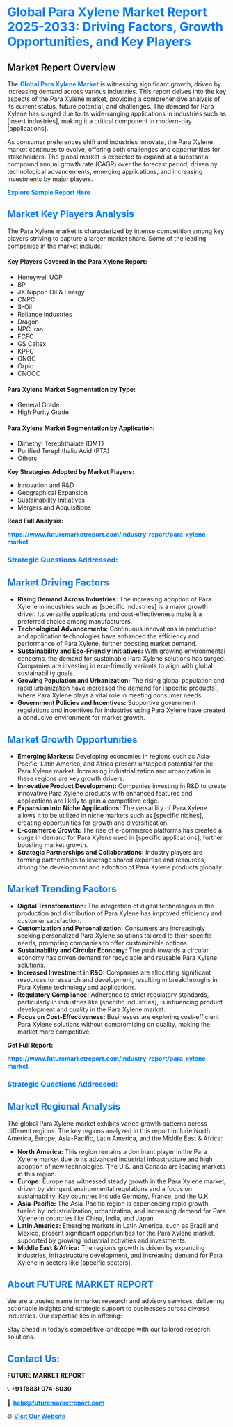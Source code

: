 <h1 style="color: #007BFF;">Global Para Xylene Market Report 2025-2033: Driving Factors, Growth Opportunities, and Key Players</h1>

<section id="overview">
<h2>Market Report Overview</h2>
<p>The <a href="https://www.futuremarketreport.com/industry-report/para-xylene-market" style="color: #007BFF; text-decoration: none;"><strong>Global Para Xylene Market</strong></a> is witnessing significant growth, driven by increasing demand across various industries. This report delves into the key aspects of the Para Xylene market, providing a comprehensive analysis of its current status, future potential, and challenges. The demand for Para Xylene has surged due to its wide-ranging applications in industries such as [insert industries], making it a critical component in modern-day [applications].</p>
<p>As consumer preferences shift and industries innovate, the Para Xylene market continues to evolve, offering both challenges and opportunities for stakeholders. The global market is expected to expand at a substantial compound annual growth rate (CAGR) over the forecast period, driven by technological advancements, emerging applications, and increasing investments by major players.</p>
</section>

<section id="overview">
<p><a href="https://www.futuremarketreport.com/request-sample/reportId=42053" style="color: #007BFF; text-decoration: none;"><strong>Explore Sample Report Here</strong></a></p>
</section>

<section id="key-players">
<h2 style="color: #007BFF;">Market Key Players Analysis</h2>
<p>The Para Xylene market is characterized by intense competition among key players striving to capture a larger market share. Some of the leading companies in the market include:</p>
<h4>Key Players Covered in the Para Xylene Report:</h4>
<ul><li>Honeywell UOP</li><li>BP</li><li>JX Nippon Oil &amp; Energy</li><li>CNPC</li><li>S-Oil</li><li>Reliance Industries</li><li>Dragon</li><li>NPC Iran</li><li>FCFC</li><li>GS Caltex</li><li>KPPC</li><li>ONGC</li><li>Orpic</li><li>CNOOC</li></ul>
<h4>Para Xylene Market Segmentation by Type:</h4>
<ul><li>General Grade</li><li>High Purity Grade</li></ul>

<h4>Para Xylene Market Segmentation by Application:</h4>
<ul><li>Dimethyl Terephthalate (DMT)</li><li>Purified Terephthalic Acid (PTA)</li><li>Others</li></ul>
<p><strong>Key Strategies Adopted by Market Players:</strong></p>
<ul>
<li>Innovation and R&D</li>
<li>Geographical Expansion</li>
<li>Sustainability Initiatives</li>
<li>Mergers and Acquisitions</li>
</ul>
</section>

<section>
<p><strong>Read Full Analysis: </strong></p><a href="https://www.futuremarketreport.com/industry-report/para-xylene-market" style="color: #007BFF; text-decoration: none;"><strong>https://www.futuremarketreport.com/industry-report/para-xylene-market</strong></a>
<h3 style="color: #007BFF;">Strategic Questions Addressed:</h3>
</section>

<section id="driving-factors">
<h2 style="color: #007BFF;">Market Driving Factors</h2>
<ul>
<li><strong>Rising Demand Across Industries:</strong> The increasing adoption of Para Xylene in industries such as [specific industries] is a major growth driver. Its versatile applications and cost-effectiveness make it a preferred choice among manufacturers.</li>
<li><strong>Technological Advancements:</strong> Continuous innovations in production and application technologies have enhanced the efficiency and performance of Para Xylene, further boosting market demand.</li>
<li><strong>Sustainability and Eco-Friendly Initiatives:</strong> With growing environmental concerns, the demand for sustainable Para Xylene solutions has surged. Companies are investing in eco-friendly variants to align with global sustainability goals.</li>
<li><strong>Growing Population and Urbanization:</strong> The rising global population and rapid urbanization have increased the demand for [specific products], where Para Xylene plays a vital role in meeting consumer needs.</li>
<li><strong>Government Policies and Incentives:</strong> Supportive government regulations and incentives for industries using Para Xylene have created a conducive environment for market growth.</li>
</ul>
</section>

<section id="growth-opportunities">
<h2 style="color: #007BFF;">Market Growth Opportunities</h2>
<ul>
<li><strong>Emerging Markets:</strong> Developing economies in regions such as Asia-Pacific, Latin America, and Africa present untapped potential for the Para Xylene market. Increasing industrialization and urbanization in these regions are key growth drivers.</li>
<li><strong>Innovative Product Development:</strong> Companies investing in R&D to create innovative Para Xylene products with enhanced features and applications are likely to gain a competitive edge.</li>
<li><strong>Expansion into Niche Applications:</strong> The versatility of Para Xylene allows it to be utilized in niche markets such as [specific niches], creating opportunities for growth and diversification.</li>
<li><strong>E-commerce Growth:</strong> The rise of e-commerce platforms has created a surge in demand for Para Xylene used in [specific applications], further boosting market growth.</li>
<li><strong>Strategic Partnerships and Collaborations:</strong> Industry players are forming partnerships to leverage shared expertise and resources, driving the development and adoption of Para Xylene products globally.</li>
</ul>
</section>

<section id="trending-factors">
<h2 style="color: #007BFF;">Market Trending Factors</h2>
<ul>
<li><strong>Digital Transformation:</strong> The integration of digital technologies in the production and distribution of Para Xylene has improved efficiency and customer satisfaction.</li>
<li><strong>Customization and Personalization:</strong> Consumers are increasingly seeking personalized Para Xylene solutions tailored to their specific needs, prompting companies to offer customizable options.</li>
<li><strong>Sustainability and Circular Economy:</strong> The push towards a circular economy has driven demand for recyclable and reusable Para Xylene solutions.</li>
<li><strong>Increased Investment in R&D:</strong> Companies are allocating significant resources to research and development, resulting in breakthroughs in Para Xylene technology and applications.</li>
<li><strong>Regulatory Compliance:</strong> Adherence to strict regulatory standards, particularly in industries like [specific industries], is influencing product development and quality in the Para Xylene market.</li>
<li><strong>Focus on Cost-Effectiveness:</strong> Businesses are exploring cost-efficient Para Xylene solutions without compromising on quality, making the market more competitive.</li>
</ul>
</section>

<section>
<p><strong>Get Full Report: </strong></p><a href="https://www.futuremarketreport.com/industry-report/para-xylene-market" style="color: #007BFF; text-decoration: none;"><strong>https://www.futuremarketreport.com/industry-report/para-xylene-market</strong></a>
<h3 style="color: #007BFF;">Strategic Questions Addressed:</h3>
</section>


<section id="regional-analysis">
<h2 style="color: #007BFF;">Market Regional Analysis</h2>
<p>The global Para Xylene market exhibits varied growth patterns across different regions. The key regions analyzed in this report include North America, Europe, Asia-Pacific, Latin America, and the Middle East & Africa:</p>
<ul>
<li><strong>North America:</strong> This region remains a dominant player in the Para Xylene market due to its advanced industrial infrastructure and high adoption of new technologies. The U.S. and Canada are leading markets in this region.</li>
<li><strong>Europe:</strong> Europe has witnessed steady growth in the Para Xylene market, driven by stringent environmental regulations and a focus on sustainability. Key countries include Germany, France, and the U.K.</li>
<li><strong>Asia-Pacific:</strong> The Asia-Pacific region is experiencing rapid growth, fueled by industrialization, urbanization, and increasing demand for Para Xylene in countries like China, India, and Japan.</li>
<li><strong>Latin America:</strong> Emerging markets in Latin America, such as Brazil and Mexico, present significant opportunities for the Para Xylene market, supported by growing industrial activities and investments.</li>
<li><strong>Middle East & Africa:</strong> The region’s growth is driven by expanding industries, infrastructure development, and increasing demand for Para Xylene in sectors like [specific sectors].</li>
</ul>
</section>

<footer>
<h2 style="color: #007BFF;">About FUTURE MARKET REPORT</h2>
<p>We are a trusted name in market research and advisory services, delivering actionable insights and strategic support to businesses across diverse industries. Our expertise lies in offering:</p>

<p>Stay ahead in today’s competitive landscape with our tailored research solutions.</p>

<h2 style="color: #007BFF;">Contact Us:</h2>
<p><strong>FUTURE MARKET REPORT</strong></p>
<p>📞 <strong>+91 (883) 074-8030</strong></p>
<p>📧 <strong><a href="mailto:help@futuremarketreport.com" style="color: #007BFF;">help@futuremarketreport.com</a></strong></p>
<p>🌐 <strong><a href="https://www.futuremarketreport.com/" style="color: #007BFF;">Visit Our Website</a></strong></p>
</footer>
